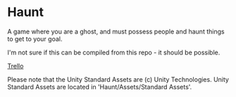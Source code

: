 # Haunt
A game where you are a ghost, and must possess people and haunt things to get to your goal.

I'm not sure if this can be compiled from this repo - it should be possible.

[Trello](https://trello.com/b/OdL4XRwE/haunt-game)

Please note that the Unity Standard Assets are (c) Unity Technologies. Unity Standard Assets are located in 'Haunt/Assets/Standard Assets'.